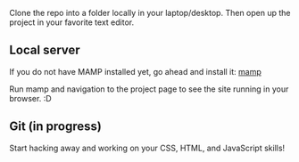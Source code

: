 
Clone the repo into a folder locally in your laptop/desktop. Then open
up the project in your favorite text editor.

## Local server

If you do not have MAMP
installed yet, go ahead and install it:
[mamp](https://www.mamp.info/en/)

Run mamp and navigation to the project page to see the site running in
your browser. :D

## Git (in progress)



Start hacking away and working on your CSS, HTML, and JavaScript skills!


